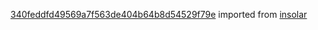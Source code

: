 [340feddfd49569a7f563de404b64b8d54529f79e](https://github.com/insolar/insolar/commit/340feddfd49569a7f563de404b64b8d54529f79e) imported from [insolar](https://github.com/insolar/insolar)
